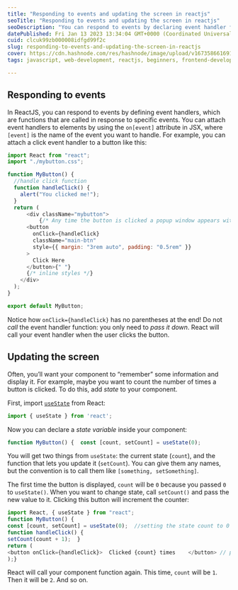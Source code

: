 ```yaml
---
title: "Responding to events and updating the screen in reactjs"
seoTitle: "Responding to events and updating the screen in reactjs"
seoDescription: "You can respond to events by declaring event handler functions inside your components. You can update the state of your component by adding state to it."
datePublished: Fri Jan 13 2023 13:34:04 GMT+0000 (Coordinated Universal Time)
cuid: clcuk99zb000008idfgd99f2c
slug: responding-to-events-and-updating-the-screen-in-reactjs
cover: https://cdn.hashnode.com/res/hashnode/image/upload/v1673586616913/0a1c276f-0e39-494e-9932-01e87499a695.png
tags: javascript, web-development, reactjs, beginners, frontend-development

---
```


## **Responding to events**

In ReactJS, you can respond to events by defining event handlers, which are functions that are called in response to specific events. You can attach event handlers to elements by using the `on[event]` attribute in JSX, where `[event]` is the name of the event you want to handle. For example, you can attach a click event handler to a button like this:

```javascript
import React from "react";
import "./mybutton.css";

function MyButton() {
  //handle click function
  function handleClick() {
    alert("You clicked me!");
  }
  return (
      <div className="mybutton">
          {/* Any time the button is clicked a popup window appears with the message "you clicked me" */}
      <button
        onClick={handleClick}
        className="main-btn"
        style={{ margin: "3rem auto", padding: "0.5rem" }}
      >
        Click Here
      </button>{" "}
      {/* inline styles */}
    </div>
  );
}

export default MyButton;
```

Notice how `onClick={handleClick}` has no parentheses at the end! Do not *call* the event handler function: you only need to *pass it down*. React will call your event handler when the user clicks the button.

## **Updating the screen**

Often, you’ll want your component to “remember” some information and display it. For example, maybe you want to count the number of times a button is clicked. To do this, add *state* to your component.

First, import [`useState`](https://beta.reactjs.org/reference/react/useState) from React:

```javascript
import { useState } from 'react';
```

Now you can declare a *state variable* inside your component:

```javascript
function MyButton() {  const [count, setCount] = useState(0);
```

You will get two things from `useState`: the current state (`count`), and the function that lets you update it (`setCount`). You can give them any names, but the convention is to call them like `[something, setSomething]`.

The first time the button is displayed, `count` will be `0` because you passed `0` to `useState()`. When you want to change state, call `setCount()` and pass the new value to it. Clicking this button will increment the counter:

```javascript
import React, { useState } from "react";
function MyButton() {  
const [count, setCount] = useState(0);  //setting the state count to 0
function handleClick() {    
setCount(count + 1);  }  
return (    
<button onClick={handleClick}>  Clicked {count} times    </button> // passing state to the handleClick function and calling it 
);}
```

React will call your component function again. This time, `count` will be `1`. Then it will be `2`. And so on.